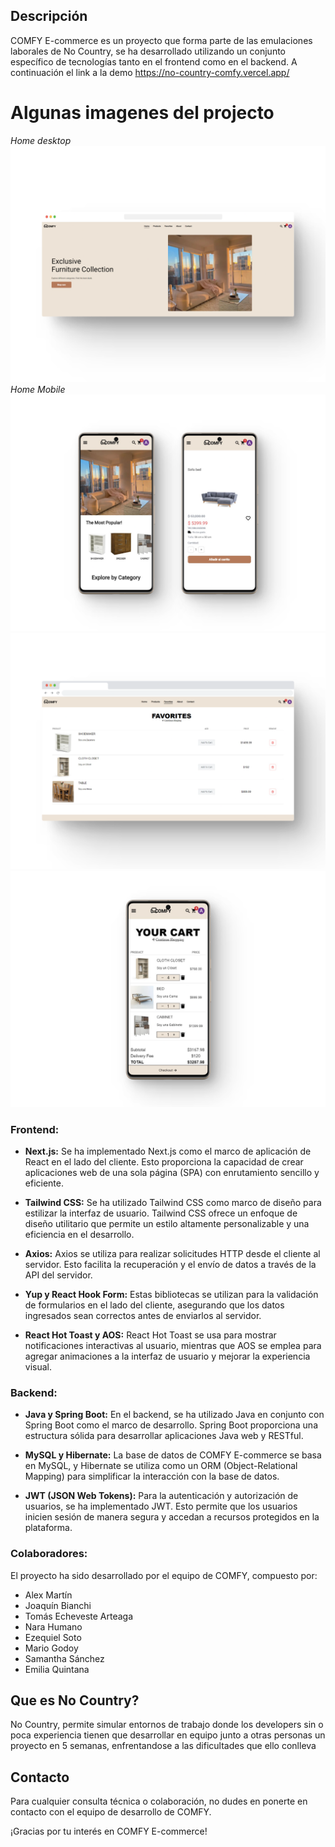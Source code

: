 


## Descripción 

COMFY E-commerce es un proyecto que forma parte de las emulaciones laborales de No Country, se  ha desarrollado utilizando un conjunto específico de tecnologías tanto en el frontend como en el backend. A continuación el link a la demo https://no-country-comfy.vercel.app/ 

# Algunas imagenes del projecto 
 *Home desktop*
![COMFY](https://github.com/No-Country/c13-40-ft-java/raw/frontend/client/public/portada.png)
 *Home Mobile*
![COMFY](https://github.com/No-Country/c13-40-ft-java/raw/frontend/client/public/mobile.png)
![COMFY](https://github.com/No-Country/c13-40-ft-java/raw/frontend/client/public/favorites.png)
![COMFY](https://github.com/No-Country/c13-40-ft-java/raw/frontend/client/public/cart.png) 


### Frontend:

- **Next.js:** Se ha implementado Next.js como el marco de aplicación de React en el lado del cliente. Esto proporciona la capacidad de crear aplicaciones web de una sola página (SPA) con enrutamiento sencillo y eficiente.

- **Tailwind CSS:** Se ha utilizado Tailwind CSS como marco de diseño para estilizar la interfaz de usuario. Tailwind CSS ofrece un enfoque de diseño utilitario que permite un estilo altamente personalizable y una eficiencia en el desarrollo.

- **Axios:** Axios se utiliza para realizar solicitudes HTTP desde el cliente al servidor. Esto facilita la recuperación y el envío de datos a través de la API del servidor.

- **Yup y React Hook Form:** Estas bibliotecas se utilizan para la validación de formularios en el lado del cliente, asegurando que los datos ingresados sean correctos antes de enviarlos al servidor.

- **React Hot Toast y AOS:** React Hot Toast se usa para mostrar notificaciones interactivas al usuario, mientras que AOS se emplea para agregar animaciones a la interfaz de usuario y mejorar la experiencia visual.

### Backend:

- **Java y Spring Boot:** En el backend, se ha utilizado Java en conjunto con Spring Boot como el marco de desarrollo. Spring Boot proporciona una estructura sólida para desarrollar aplicaciones Java web y RESTful.

- **MySQL y Hibernate:** La base de datos de COMFY E-commerce se basa en MySQL, y Hibernate se utiliza como un ORM (Object-Relational Mapping) para simplificar la interacción con la base de datos.

- **JWT (JSON Web Tokens):** Para la autenticación y autorización de usuarios, se ha implementado JWT. Esto permite que los usuarios inicien sesión de manera segura y accedan a recursos protegidos en la plataforma.

### Colaboradores:

El proyecto ha sido desarrollado por el equipo de COMFY, compuesto por:

- Alex Martín
- Joaquín Bianchi
- Tomás Echeveste Arteaga
- Nara Humano
- Ezequiel Soto
- Mario Godoy
- Samantha Sánchez
- Emilia Quintana

## Que es No Country?

No Country, permite simular entornos de trabajo donde los developers sin o poca experiencia tienen que desarrollar en equipo junto a otras personas un proyecto en 5 semanas, enfrentandose a las dificultades que ello conlleva 

## Contacto

Para cualquier consulta técnica o colaboración, no dudes en ponerte en contacto con el equipo de desarrollo de COMFY.

¡Gracias por tu interés en COMFY E-commerce!
